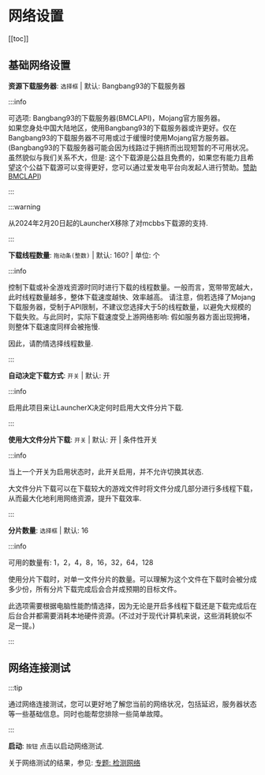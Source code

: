 # 网络设置

[[toc]]

## 基础网络设置

**资源下载服务器**: `选择框` | 默认: Bangbang93的下载服务器

:::info

可选项: Bangbang93的下载服务器(BMCLAPI)，Mojang官方服务器。<br>如果您身处中国大陆地区，使用Bangbang93的下载服务器或许更好。仅在Bangbang93的下载服务器不可用或过于缓慢时使用Mojang官方服务器。(Bangbang93的下载服务器可能会因为线路过于拥挤而出现短暂的不可用状况。虽然貌似与我们关系不大，但是: 这个下载源是公益且免费的，如果您有能力且希望这个公益下载源可以变得更好，您可以通过爱发电平台向发起人进行赞助。[赞助BMCLAPI](https://bmclapidoc.bangbang93.com/#))

:::

:::warning

从2024年2月20日起的LauncherX移除了对mcbbs下载源的支持.

:::



**下载线程数量**: `拖动条(整数)` | 默认: 160? | 单位: 个

:::info

控制下载或补全游戏资源时同时进行下载的线程数量。一般而言，宽带带宽越大，此时线程数量越多，整体下载速度越快、效率越高。 请注意，倘若选择了Mojang下载服务器，受制于API限制，不建议您选择大于5的线程数量，以避免大规模的下载失败。与此同时，实际下载速度受上游网络影响: 假如服务器方面出现拥堵，则整体下载速度同样会被拖慢.

因此，请酌情选择线程数量.

:::

**自动决定下载方式**: `开关` | 默认: 开

:::info

启用此项目来让LauncherX决定何时启用大文件分片下载.

:::

**使用大文件分片下载**: `开关` | 默认: 开 | 条件性开关

:::info

当上一个开关为启用状态时，此开关启用，并不允许切换其状态.

大文件分片下载可以在下载较大的游戏文件时将文件分成几部分进行多线程下载，从而最大化地利用网络资源，提升下载效率.

:::

**分片数量**: `选择框` | 默认: 16

:::info

可用的数量有: 1，2，4，8，16，32，64，128

使用分片下载时，对单一文件分片的数量。可以理解为这个文件在下载时会被分成多少份，所有分片下载完成后会合并成预期的目标文件。

此选项需要根据电脑性能酌情选择，因为无论是开启多线程下载还是下载完成后在后台合并都需要消耗本地硬件资源。(不过对于现代计算机来说，这些消耗貌似不足一提。)

:::

## 网络连接测试

:::tip

通过网络连接测试，您可以更好地了解您当前的网络状况，包括延迟，服务器状态等一些基础信息。同时也能帮您排除一些简单故障。

:::

**启动**: `按钮` 点击以启动网络测试.

关于网络测试的结果，参见: [专题: 检测网络](/zhCN/lxguide/settings/special/check-network)